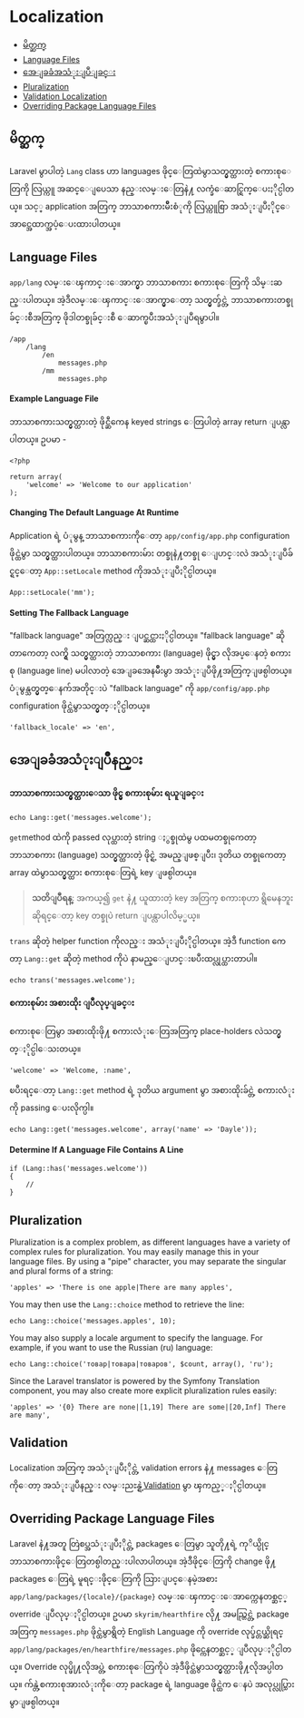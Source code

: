 # Localization

- [မိတ္ဆက္](#introduction)
- [Language Files](#language-files)
- [အေျခခံအသံုးျပဳျခင္း](#basic-usage)
- [Pluralization](#pluralization)
- [Validation Localization](#validation)
- [Overriding Package Language Files](#overriding-package-language-files)

<a name="introduction"></a>
## မိတ္ဆက္

Laravel မွာပါတဲ့ `Lang` class ဟာ languages ဖိုင္ေတြထဲမွာသတ္မွတ္ထားတဲ့ စကားစုေတြကို လြယ္ကူ အဆင္ေျပေသာ နည္းလမ္းေတြနဲ႔ လက္ခံေဆာင္ရြက္ေပးႏိုင္ပါတယ္။ သင့္ application အတြက္ ဘာသာစကားမ်ိဳးစံုကို လြယ္ကူစြာ အသံုးျပဳႏိုင္ေအာင္အေထာက္အပံ့ေပးထားပါတယ္။ 

<a name="language-files"></a>
## Language Files

`app/lang` လမ္းေၾကာင္းေအာက္မွာ ဘာသာစကား စကားစုေတြကို သိမ္းဆည္းပါတယ္။ အဲ့ဒီလမ္းေၾကာင္းေအာက္မွာေတာ့ သတ္မွတ္ခ်င္တဲ့ ဘာသာစကားတစ္ခုခ်င္းစီအတြက္ ဖိုဒါတစ္ခုခ်င္းစီ ေဆာက္ၿပီးအသံုးျပဳရမွာပါ။

	/app
		/lang
			/en
				messages.php
			/mm
				messages.php

#### Example Language File

ဘာသာစကားသတ္မွတ္ထားတဲ့ ဖိုင္ဆီကေန keyed strings ေတြပါတဲ့ array return ျပန္လာပါတယ္။ ဥပမာ -

	<?php

	return array(
		'welcome' => 'Welcome to our application'
	);

#### Changing The Default Language At Runtime

Application ရဲ့ ပံုမွန္ ဘာသာစကားကိုေတာ့ `app/config/app.php` configuration ဖိုင္ထဲမွာ သတ္မွတ္ထားပါတယ္။ ဘာသာစကားမ်ား တစ္ခုနဲ႔တစ္ခု ေျပာင္းလဲ အသံုးျပဳခ်င္ရင္ေတာ့ `App::setLocale` method ကိုအသံုးျပဳႏိုင္ပါတယ္။ 

	App::setLocale('mm');

#### Setting The Fallback Language

"fallback language" အတြက္လည္း ျပင္ဆင္ထားႏိုင္ပါတယ္။ "fallback language" ဆိုတာကေတာ့ လက္ရွိ သတ္မွတ္ထားတဲ့ ဘာသာစကား (language) ဖိုင္မွာ လိုအပ္ေနတဲ့ စကားစု (language line) မပါလာတဲ့ အေျခအေနမ်ိဳးမွာ အသံုးျပဳဖို႔အတြက္ျဖစ္ပါတယ္။ ပံုမွန္သတ္မွတ္ေနက်အတိုင္းပဲ "fallback language" ကို `app/config/app.php` configuration ဖိုင္ထဲမွာသတ္မွတ္ႏိုင္ပါတယ္။ 

	'fallback_locale' => 'en',

<a name="basic-usage"></a>
## အေျခခံအသံုးျပဳနည္း

#### ဘာသာစကားသတ္မွတ္ထားေသာ ဖိုင္မွ စကားစုမ်ား ရယူျခင္း

	echo Lang::get('messages.welcome');

`get`method ထဲကို passed လုပ္ထားတဲ့ string ႏွစ္ခုထဲမွ ပထမတစ္ခုကေတာ့ ဘာသာစကား (language) သတ္မွတ္ထားတဲ့ ဖိုင္ရဲ့ အမည္ျဖစ္ျပီး၊ ဒုတိယ တစ္ခုကေတာ့ array ထဲမွာသတ္မွတ္ထား စကားစုေတြရဲ့ key ျဖစ္ပါတယ္။ 

> **သတိျပဳရန္**: အကယ္၍ `get` နဲ႔ ယူထားတဲ့ key အတြက္ စကားစုဟာ ရွိမေနဘူးဆိုရင္ေတာ့ key တစ္ခုပဲ return ျပန္လာပါလိမ့္မယ္။

`trans` ဆိုတဲ့ helper function ကိုလည္း အသံုးျပဳႏိုင္ပါတယ္။ အဲ့ဒီ function ကေတာ့ `Lang::get` ဆိုတဲ့ method ကိုပဲ နာမည္ေျပာင္းၿပီးထပ္လုပ္ထားတာပါ။ 

	echo trans('messages.welcome');

#### စကားစုမ်ား အစားထိုး ျပဳလုပ္ျခင္း

စကားစုေတြမွာ အစားထိုးဖို႔ စကားလံုးေတြအတြက္ place-holders လဲသတ္မွတ္ႏိုင္ပါေသးတယ္။

	'welcome' => 'Welcome, :name',

ၿပီးရင္ေတာ့ `Lang::get` method ရဲ့ ဒုတိယ argument မွာ အစားထိုးခ်င္တဲ့ စကားလံုးကို passing ေပးလိုက္ပါ။ 

	echo Lang::get('messages.welcome', array('name' => 'Dayle'));

#### Determine If A Language File Contains A Line

	if (Lang::has('messages.welcome'))
	{
		//
	}

<a name="pluralization"></a>
## Pluralization

Pluralization is a complex problem, as different languages have a variety of complex rules for pluralization. You may easily manage this in your language files. By using a "pipe" character, you may separate the singular and plural forms of a string:

	'apples' => 'There is one apple|There are many apples',

You may then use the `Lang::choice` method to retrieve the line:

	echo Lang::choice('messages.apples', 10);

You may also supply a locale argument to specify the language. For example, if you want to use the Russian (ru) language:

	echo Lang::choice('товар|товара|товаров', $count, array(), 'ru');

Since the Laravel translator is powered by the Symfony Translation component, you may also create more explicit pluralization rules easily:

	'apples' => '{0} There are none|[1,19] There are some|[20,Inf] There are many',


<a name="validation"></a>
## Validation

Localization အတြက္ အသံုးျပဳႏိုင္တဲ့ validation errors နဲ႔ messages ေတြကိုေတာ့ အသံုးျပဳနည္း လမ္းညႊန္ရဲ့<a href="/docs/validation#localization">Validation</a> မွာ ၾကည့္ႏိုင္ပါတယ္။

<a name="overriding-package-language-files"></a>
## Overriding Package Language Files

Laravel နဲ႔အတူ တြဲစပ္အသံုးျပဳႏိုင္တဲ့ packages ေတြမွာ သူတို႔ရဲ့ ကုိယ္ပိုင္ ဘာသာစကားဖိုင္ေတြတစ္ပါတည္းပါလာပါတယ္။ အဲ့ဒီဖိုင္ေတြကို change ဖို႔ packages ေတြရဲ့ မူရင္းဖိုင္ေတြကို သြားျပင္ေနမဲ့အစား `app/lang/packages/{locale}/{package}` လမ္းေၾကာင္းေအာက္ကေနတစ္ဆင့္ override ျပဳလုပ္ႏိုင္ပါတယ္။ ဥပမာ `skyrim/hearthfire` လို႔ အမည္တြင္တဲ့ package အတြက္ `messages.php` ဖိုင္ထဲမွာရွိတဲ့ English Language ကို override လုပ္ခ်င္တယ္ဆိုရင္ `app/lang/packages/en/hearthfire/messages.php` ဖိုင္ကေနတစ္ဆင့္ ျပဳလုပ္ႏိုင္ပါတယ္။ Override လုပ္ဖို႔လိုအပ္တဲ့ စကားစုေတြကိုပဲ အဲ့ဒီဖိုင္ထဲမွာသတ္မွတ္ထားဖို႔လိုအပ္ပါတယ္။ က်န္တဲ့စကားစုအားလံုးကိုေတာ့ package ရဲ့ language ဖိုင္ထဲက ေနပဲ အလုပ္လုပ္သြားမွာျဖစ္ပါတယ္။ 
